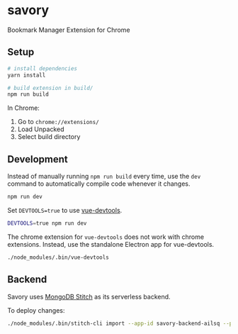 # savory

Bookmark Manager Extension for Chrome

## Setup

``` bash
# install dependencies
yarn install

# build extension in build/
npm run build
```

In Chrome:

1. Go to `chrome://extensions/`
2. Load Unpacked
3. Select build directory

## Development

Instead of manually running `npm run build` every time, use the `dev` command
to automatically compile code whenever it changes.

```bash
npm run dev
```

Set `DEVTOOLS=true` to use [vue-devtools][1].

```bash
DEVTOOLS=true npm run dev
```

The chrome extension for `vue-devtools` does not work with chrome extensions.
Instead, use the standalone Electron app for vue-devtools.

```bash
./node_modules/.bin/vue-devtools
```

[1]:https://github.com/vuejs/vue-devtools

## Backend

Savory uses [MongoDB Stitch][2] as its serverless backend.

To deploy changes:

```bash
./node_modules/.bin/stitch-cli import --app-id savory-backend-ailsq --path src/stitch
```

[2]: https://www.mongodb.com/cloud/stitch

